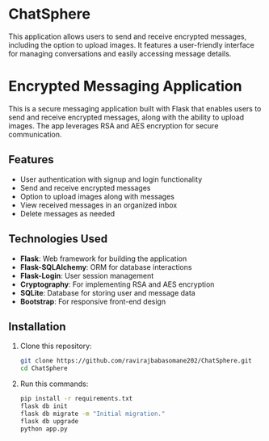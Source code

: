 # ChatSphere
This application allows users to send and receive encrypted messages, including the option to upload images. It features a user-friendly interface for managing conversations and easily accessing message details.

# Encrypted Messaging Application

This is a secure messaging application built with Flask that enables users to send and receive encrypted messages, along with the ability to upload images. The app leverages RSA and AES encryption for secure communication.

## Features

- User authentication with signup and login functionality
- Send and receive encrypted messages
- Option to upload images along with messages
- View received messages in an organized inbox
- Delete messages as needed

## Technologies Used

- **Flask**: Web framework for building the application
- **Flask-SQLAlchemy**: ORM for database interactions
- **Flask-Login**: User session management
- **Cryptography**: For implementing RSA and AES encryption
- **SQLite**: Database for storing user and message data
- **Bootstrap**: For responsive front-end design

## Installation

1. Clone this repository:
   ```bash
   git clone https://github.com/ravirajbabasomane202/ChatSphere.git
   cd ChatSphere
2. Run this commands:
   ```bash
   pip install -r requirements.txt
   flask db init
   flask db migrate -m "Initial migration."
   flask db upgrade
   python app.py

